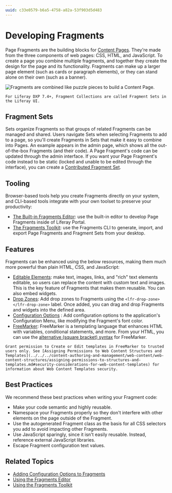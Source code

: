 ```yaml
---
uuid: c33e0579-b6a5-4758-a82a-53f903d5d483
---
```

# Developing Fragments

Page Fragments are the building blocks for [Content Pages](../../creating-pages/understanding-pages/understanding-pages.md#content-pages). They're made from the three components of web pages: CSS, HTML, and JavaScript. To create a page you combine multiple fragments, and together they create the design for the page and its functionality. Fragments can make up a larger page element (such as cards or paragraph elements), or they can stand alone on their own (such as a banner).

![Fragments are combined like puzzle pieces to build a Content Page.](./developing-fragments-intro/images/01.png)

```{note}
For Liferay DXP 7.4+, Fragment Collections are called Fragment Sets in the Liferay UI.
```

## Fragment Sets

Sets organize Fragments so that groups of related Fragments can be managed and shared. Users navigate Sets when selecting Fragments to add to a page, so you'll create Fragments in Sets that make it easy to combine into Pages. An example appears in the admin page, which shows all the out-of-the-box Fragments (and their code). A Page Fragment's code can be updated through the admin interface. If you want your Page Fragment's code instead to be static (locked and unable to be edited through the interface), you can create a [Contributed Fragment Set](./creating-a-contributed-fragment-set.md).

## Tooling

Browser-based tools help you create Fragments directly on your system, and CLI-based tools integrate with your own toolset to preserve your productivity:

* [The Built-in Fragments Editor](./using-the-fragments-editor.md): use the built-in editor to develop Page Fragments inside of Liferay Portal.
* [The Fragments Toolkit](./using-the-fragments-toolkit.md): use the Fragments CLI to generate, import, and export Page Fragments and Fragment Sets from your desktop.

## Features

Fragments can be enhanced using the below resources, making them much more powerful than plain HTML, CSS, and JavaScript:

* [Editable Elements](../reference/fragments/fragment-specific-tags-reference.md): make text, images, links, and "rich" text elements editable, so users can replace the content with custom text and images. This is the key feature of Fragments that makes them reusable. You can also embed widgets.
* [Drop Zones](./defining-fragment-drop-zones): Add drop zones to Fragments using the `<lfr-drop-zone></lfr-drop-zone>` label. Once added, you can drag and drop Fragments and widgets into the defined area.
* [Configuration Options](./adding-configuration-options-to-fragments.md) <!-- TODO: Fix link -->: Add configuration options to the application's Configuration Menu, like modifying the Fragment's font color.
* [FreeMarker](https://freemarker.apache.org/): FreeMarker is a templating language that enhances HTML with variables, conditional statements, and more. From your HTML, you can use the [alternative (square bracket) syntax](https://freemarker.apache.org/docs/dgui_misc_alternativesyntax.html) for FreeMarker.

```{important}
Grant permission to Create or Edit templates in FreeMarker to trusted users only. See [Assigning Permissions to Web Content Structures and Templates](../../../content-authoring-and-management/web-content/web-content-structures/assigning-permissions-to-structures-and-templates.md#security-considerations-for-web-content-templates) for information about Web Content Templates security.
```

## Best Practices

We recommend these best practices when writing your Fragment code:

* Make your code semantic and highly reusable.
* Namespace your Fragments properly so they don't interfere with other elements on the page outside of the Fragment.
* Use the autogenerated Fragment class as the basis for all CSS selectors you add to avoid impacting other Fragments.
* Use JavaScript sparingly, since it isn't easily reusable. Instead, reference external JavaScript libraries.
* Escape Fragment configuration text values.

## Related Topics

* [Adding Configuration Options to Fragments](./adding-configuration-options-to-fragments.md)
* [Using the Fragments Editor](./using-the-fragments-editor.md)
* [Using the Fragments Toolkit](./using-the-fragments-toolkit.md)
